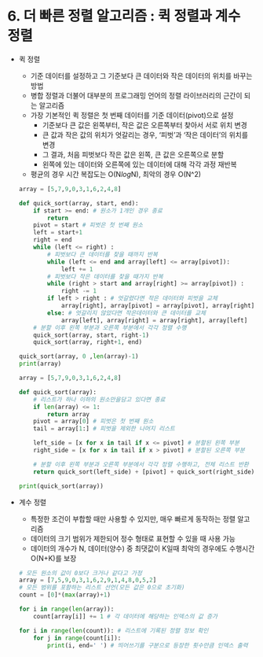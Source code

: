 # 6. 더 빠른 정렬 알고리즘 : 퀵 정렬과 계수 정렬

- 퀵 정렬
    - 기준 데이터를 설정하고 그 기준보다 큰 데이터와 작은 데이터의 위치를 바꾸는 방법
    - 병합 정렬과 더불어 대부분의 프로그래밍 언어의 정렬 라이브러리의 근간이 되는 알고리즘
    - 가장 기본적인 퀵 정렬은 첫 번째 데이터를 기준 데이터(pivot)으로 설정
        - 기준보다 큰 값은 왼쪽부터, 작은 값은 오른쪽부터 찾아서 서로 위치 변경
        - 큰 값과 작은 값의 위치가 엇갈리는 경우, ‘피벗’과 ‘작은 데이터’의 위치를 변경
        - 그 결과, 처음 피벗보다 작은 값은 왼쪽, 큰 값은 오른쪽으로 분할
        - 왼쪽에 있는 데이터와 오른쪽에 있는 데이터에 대해 각각 과정 재반복
    - 평균의 경우 시간 복잡도는 O(N*log*N), 최악의 경우 O(N^2)
    
    ```python
    array = [5,7,9,0,3,1,6,2,4,8]
    
    def quick_sort(array, start, end):
    	if start >= end: # 원소가 1개인 경우 종료
    		return
    	pivot = start # 피벗은 첫 번째 원소
    	left = start+1
    	right = end
    	while (left <= right) :
    		# 피벗보다 큰 데이터를 찾을 때까지 반복
    		while (left <= end and array[left] <= array[pivot]):
    			left += 1
    		# 피벗보다 작은 데이터를 찾을 때가지 반복
    		while (right > start and array[right] >= array[pivot]) :
    			right -= 1
    		if left > right : # 엇갈렸다면 작은 데이터와 피벗을 교체
    			array[right], array[pivot] = array[pivot], array[right]
    		else: # 엇갈리지 않았다면 작은데이터와 큰 데이터를 교체
    			array[left], array[right] = array[right], array[left]
    	# 분할 이후 왼쪽 부분과 오른쪽 부분에서 각각 정렬 수행
    	quick_sort(array, start, right-1)
    	quick_sort(array, right+1, end)
    
    quick_sort(array, 0 ,len(array)-1)
    print(array)
    ```
    
    ```python
    array = [5,7,9,0,3,1,6,2,4,8]
    
    def quick_sort(array):
    	# 리스트가 하나 이하의 원소만을담고 있다면 종료
    	if len(array) <= 1:
    		return array
    	pivot = array[0] # 피벗은 첫 번째 원소
    	tail = array[1:] # 피벗을 제외한 나머지 리스트
    
    	left_side = [x for x in tail if x <= pivot] # 분할된 왼쪽 부분
    	right_side = [x for x in tail if x > pivot] # 분할된 오른쪽 부분
    
    	# 분할 이후 왼쪽 부분과 오른쪽 부분에서 각각 정렬 수행하고, 전체 리스트 반환
    	return quick_sort(left_side) + [pivot] + quick_sort(right_side)
    
    print(quick_sort(array))
    ```
    

- 계수 정렬
    - 특정한 조건이 부합할 때만 사용할 수 있지만, 매우 빠르게 동작하는 정렬 알고리즘
    - 데이터의 크기 범위가 제한되어 정수 형태로 표현할 수 있을 때 사용 가능
    - 데이터의 개수가 N, 데이터(양수) 중 최댓값이 K일때 최악의 경우에도 수행시간 O(N+K)를 보장
    
    ```python
    # 모든 원소의 값이 0보다 크거나 같다고 가정
    array = [7,5,9,0,3,1,6,2,9,1,4,8,0,5,2]
    # 모든 범위를 포함하는 리스트 선언(모든 값은 0으로 초기화)
    count = [0]*(max(array)+1)
    
    for i in range(len(array)):
    	count[array[i]] += 1 # 각 데이터에 해당하는 인덱스의 값 증가
    
    for i in range(len(count)): # 리스트에 기록된 정렬 정보 확인
    	for j in range(count[i]):
    		print(i, end=' ') # 띄어쓰기를 구분으로 등장한 횟수만큼 인덱스 출력
    	
    ```